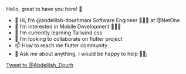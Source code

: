 Hello, great to have you here! 🤩

- 👋 Hi, I’m @abdelilah-dourhmani Software Engineer 👨🏻‍💻 at @NetOne
- 👀 I’m interested in Mobile Development 🧑🏻‍💻
- 🌱 I’m currently learning Tailwind css
- 💞️ I’m looking to collaborate on flutter project 
- 📫 How to reach me flutter community
- 💬 Ask me about anything, I would be happy to help 🙈😎;

<a href="https://twitter.com/intent/tweet?screen_name=Abdelilah_Dourh&ref_src=twsrc%5Etfw" class="twitter-mention-button" data-show-count="false">Tweet to @Abdelilah_Dourh</a>
